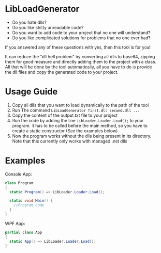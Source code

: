 # LibLoadGenerator
- Do you hate dlls?
- Do you like shitty unreadable code?
- Do you want to add code to your project that no one will understand?
- Do you like complicated solutions for problems that no one ever had?

If you answered any of these questions with yes, then this tool is for you!

It can reduce the "dll hell problem" by converting all dlls to base64, zipping them for good measure and directly adding them to the project with a class. All that will be done by the tool automatically, all you have to do is provide the dll files and copy the generated code to your project.

# Usage Guide
1) Copy all dlls that you want to load dynamically to the path of the tool
2) Run The command ``LibLoadGenerator first.dll second.dll ...``
3) Copy the content of the output.txt file to your project
4) Run the code by adding the line ``LibLoader.Loader.Load();`` to your program. It has to be called before the main method, so you have to create a static constructor (See the examples below)
5) Now the program works without the dlls being present in its directory. Note that this currently only works with managed .net dlls

# Examples

Console App:
```cs
class Program
{
  static Program() => LibLoader.Loader.Load();

  static void Main() {
    //Program code
  }
}
```

WPF App:
```cs
partial class App
{
  static App() => LibLoader.Loader.Load();
}
```
